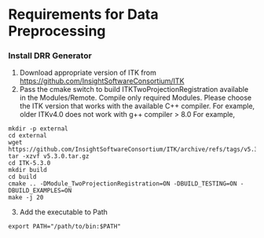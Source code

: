 # Requirements for Data Preprocessing

### Install DRR Generator
1. Download appropriate version of ITK from https://github.com/InsightSoftwareConsortium/ITK
2. Pass the cmake switch to build ITKTwoProjectionRegistration available in the Modules/Remote. Compile only required Modules. Please choose the ITK version that works with the available C++ compiler. For example, older ITKv4.0 does not work with g++ compiler > 8.0
For example, 
```shell
mkdir -p external
cd external
wget https://github.com/InsightSoftwareConsortium/ITK/archive/refs/tags/v5.3.0.tar.gz
tar -xzvf v5.3.0.tar.gz
cd ITK-5.3.0
mkdir build
cd build
cmake .. -DModule_TwoProjectionRegistration=ON -DBUILD_TESTING=ON -DBUILD_EXAMPLES=ON 
make -j 20
```
3. Add the executable to Path

```shell
export PATH="/path/to/bin:$PATH"
```
